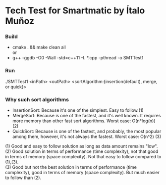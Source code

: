 # Tech Test for Smartmatic by Ítalo Muñoz

### Build 
* cmake . && make clean all
<br>or<br>
* g++ -ggdb -O0 -Wall -std=c++11 -I. *.cpp -pthread -o SMTTest1


### Run
./SMTTest1 \<inPath\> \<outPath\> \<sortAlgorithm:{insertion(default), merge, or quick}\>

### Why such sort algorithms
* InsertionSort: Because it's one of the simplest. Easy to follow.(1)
* MergeSort: Because is one of the fastest, and it's well known. It requires more memory than other fast sort algorithms. Worst case: O(n*log(n)) (2)
* QuickSort: Because is one of the fastest, and probably, the most popular among them, however, it's not always the fastest. Worst case: O(n^2) (3)

(1) Good and easy to follow solution as long as data amount remains "low".
<br>
(2) Good solution in terms of performance (time complexity), not that good in terms of memory (space complexity). Not that easy to follow compared to (1),(3).
<br>
(3) Good but not the best solution in terms of performance (time complexity), good in terms of memory (space complexity). But much easier to follow than (2).

